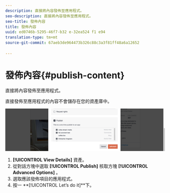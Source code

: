 ```yaml
---
description: 直接將內容發佈至應用程式。
seo-description: 直接將內容發佈至應用程式。
seo-title: 發佈內容
title: 發佈內容
uuid: ed0746b-5295-46f7-b32 e-32ea524 f1 e94
translation-type: tm+mt
source-git-commit: 67aeb3de964473b326c88c3a3f81ff48a6a12652

---
```



# 發佈內容{#publish-content}

直接將內容發佈至應用程式。

直接發佈至應用程式的內容不會儲存在您的資產庫中。

![](assets/DiscoverViewDetailsPublish-1024x272.png)

1. **[!UICONTROL View Details]** 資產。
1. 從對話方塊中選取 **[!UICONTROL Publish]** 核取方塊 **[!UICONTROL Advanced Options]** 。
1. 選取應該發佈項目的應用程式。
1. 按一 **[!UICONTROL Let’s do it]**下。
